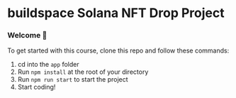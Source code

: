 # buildspace Solana NFT Drop Project
### Welcome 👋
To get started with this course, clone this repo and follow these commands:

1. cd into the `app` folder
2. Run `npm install` at the root of your directory
3. Run `npm run start` to start the project
4. Start coding!

